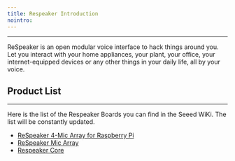 ```yaml
---
title: Respeaker Introduction
nointro:
---
```


---
ReSpeaker is an open modular voice interface to hack things around you. Let you interact with your home appliances, your plant, your office, your internet-equipped devices or any other things in your daily life, all by your voice.


## Product  List
---
Here is the list of the Respeaker Boards you can find in the Seeed WiKi. The list will be constantly updated.

- [ReSpeaker 4-Mic Array for Raspberry Pi](/ReSpeaker_4_Mic_Array_for_Raspberry_Pi/)
- [ReSpeaker Mic Array](/ReSpeaker_Mic_Array/)
- [Respeaker Core](/ReSpeaker_Core/)

